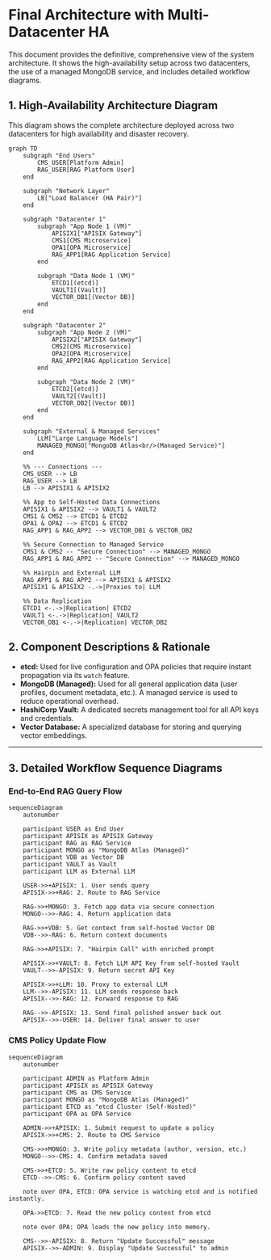 # Final Architecture with Multi-Datacenter HA

This document provides the definitive, comprehensive view of the system architecture. It shows the high-availability setup across two datacenters, the use of a managed MongoDB service, and includes detailed workflow diagrams.

## 1. High-Availability Architecture Diagram

This diagram shows the complete architecture deployed across two datacenters for high availability and disaster recovery.

```mermaid
graph TD
    subgraph "End Users"
        CMS_USER[Platform Admin]
        RAG_USER[RAG Platform User]
    end

    subgraph "Network Layer"
        LB["Load Balancer (HA Pair)"]
    end

    subgraph "Datacenter 1"
        subgraph "App Node 1 (VM)"
            APISIX1["APISIX Gateway"]
            CMS1[CMS Microservice]
            OPA1[OPA Microservice]
            RAG_APP1[RAG Application Service]
        end

        subgraph "Data Node 1 (VM)"
            ETCD1[(etcd)]
            VAULT1[(Vault)]
            VECTOR_DB1[(Vector DB)]
        end
    end

    subgraph "Datacenter 2"
        subgraph "App Node 2 (VM)"
            APISIX2["APISIX Gateway"]
            CMS2[CMS Microservice]
            OPA2[OPA Microservice]
            RAG_APP2[RAG Application Service]
        end

        subgraph "Data Node 2 (VM)"
            ETCD2[(etcd)]
            VAULT2[(Vault)]
            VECTOR_DB2[(Vector DB)]
        end
    end
    
    subgraph "External & Managed Services"
        LLM["Large Language Models"]
        MANAGED_MONGO["MongoDB Atlas<br/>(Managed Service)"]
    end

    %% --- Connections ---
    CMS_USER --> LB
    RAG_USER --> LB
    LB --> APISIX1 & APISIX2

    %% App to Self-Hosted Data Connections
    APISIX1 & APISIX2 --> VAULT1 & VAULT2
    CMS1 & CMS2 --> ETCD1 & ETCD2
    OPA1 & OPA2 --> ETCD1 & ETCD2
    RAG_APP1 & RAG_APP2 --> VECTOR_DB1 & VECTOR_DB2
    
    %% Secure Connection to Managed Service
    CMS1 & CMS2 -- "Secure Connection" --> MANAGED_MONGO
    RAG_APP1 & RAG_APP2 -- "Secure Connection" --> MANAGED_MONGO
    
    %% Hairpin and External LLM
    RAG_APP1 & RAG_APP2 --> APISIX1 & APISIX2
    APISIX1 & APISIX2 -.->|Proxies to| LLM

    %% Data Replication
    ETCD1 <-.->|Replication| ETCD2
    VAULT1 <-.->|Replication| VAULT2
    VECTOR_DB1 <-.->|Replication| VECTOR_DB2
```

## 2. Component Descriptions & Rationale

-   **etcd:** Used for live configuration and OPA policies that require instant propagation via its `watch` feature.
-   **MongoDB (Managed):** Used for all general application data (user profiles, document metadata, etc.). A managed service is used to reduce operational overhead.
-   **HashiCorp Vault:** A dedicated secrets management tool for all API keys and credentials.
-   **Vector Database:** A specialized database for storing and querying vector embeddings.

---

## 3. Detailed Workflow Sequence Diagrams

### End-to-End RAG Query Flow

```mermaid
sequenceDiagram
    autonumber

    participant USER as End User
    participant APISIX as APISIX Gateway
    participant RAG as RAG Service
    participant MONGO as "MongoDB Atlas (Managed)"
    participant VDB as Vector DB
    participant VAULT as Vault
    participant LLM as External LLM

    USER->>+APISIX: 1. User sends query
    APISIX->>+RAG: 2. Route to RAG Service

    RAG->>+MONGO: 3. Fetch app data via secure connection
    MONGO-->>-RAG: 4. Return application data

    RAG->>+VDB: 5. Get context from self-hosted Vector DB
    VDB-->>-RAG: 6. Return context documents

    RAG->>+APISIX: 7. "Hairpin Call" with enriched prompt
    
    APISIX->>+VAULT: 8. Fetch LLM API Key from self-hosted Vault
    VAULT-->>-APISIX: 9. Return secret API Key

    APISIX->>+LLM: 10. Proxy to external LLM
    LLM-->>-APISIX: 11. LLM sends response back
    APISIX-->>-RAG: 12. Forward response to RAG

    RAG-->>-APISIX: 13. Send final polished answer back out
    APISIX-->>-USER: 14. Deliver final answer to user
```

### CMS Policy Update Flow

```mermaid
sequenceDiagram
    autonumber

    participant ADMIN as Platform Admin
    participant APISIX as APISIX Gateway
    participant CMS as CMS Service
    participant MONGO as "MongoDB Atlas (Managed)"
    participant ETCD as "etcd Cluster (Self-Hosted)"
    participant OPA as OPA Service

    ADMIN->>+APISIX: 1. Submit request to update a policy
    APISIX->>+CMS: 2. Route to CMS Service

    CMS->>+MONGO: 3. Write policy metadata (author, version, etc.)
    MONGO-->>-CMS: 4. Confirm metadata saved

    CMS->>+ETCD: 5. Write raw policy content to etcd
    ETCD-->>-CMS: 6. Confirm policy content saved

    note over OPA, ETCD: OPA service is watching etcd and is notified instantly.

    OPA->>ETCD: 7. Read the new policy content from etcd
    
    note over OPA: OPA loads the new policy into memory.

    CMS-->>-APISIX: 8. Return "Update Successful" message
    APISIX-->>-ADMIN: 9. Display "Update Successful" to admin
```
